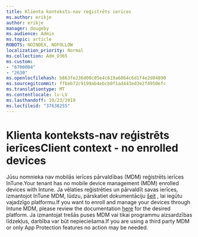 ```yaml
---
title: Klienta konteksts-nav reģistrēts ierīces
ms.author: erikje
author: erikje
manager: dougeby
ms.audience: Admin
ms.topic: article
ROBOTS: NOINDEX, NOFOLLOW
localization_priority: Normal
ms.collection: Adm_O365
ms.custom:
- "6700004"
- "2630"
ms.openlocfilehash: b863fe236d00c05e4c619a6864c6d1f4e2d04890
ms.sourcegitcommit: ffbeb72c9199ab4ebcb0f1ad443ed3e2f4950efc
ms.translationtype: MT
ms.contentlocale: lv-LV
ms.lasthandoff: 10/23/2019
ms.locfileid: "37638255"
---
```

# <a name="client-context---no-enrolled-devices"></a><span data-ttu-id="f6711-102">Klienta konteksts-nav reģistrēts ierīces</span><span class="sxs-lookup"><span data-stu-id="f6711-102">Client context - no enrolled devices</span></span>

<span data-ttu-id="f6711-103">Jūsu nomnieka nav mobilās ierīces pārvaldības (MDM) reģistrēts ierīces InTune.</span><span class="sxs-lookup"><span data-stu-id="f6711-103">Your tenant has no mobile device management (MDM) enrolled devices with Intune.</span></span> <span data-ttu-id="f6711-104">Ja vēlaties reģistrēties un pārvaldīt savas ierīces, izmantojot InTune MDM, lūdzu, pārskatiet dokumentāciju [šeit](https://docs.microsoft.com/intune/device-enrollment) , lai iegūtu vajadzīgo platformu.</span><span class="sxs-lookup"><span data-stu-id="f6711-104">If you want to enroll and manage your devices through Intune MDM, please review the documentation [here](https://docs.microsoft.com/intune/device-enrollment) for the desired platform.</span></span> <span data-ttu-id="f6711-105">Ja izmantojat trešās puses MDM vai tikai programmu aizsardzības līdzekļus, darbība var būt nepieciešama.</span><span class="sxs-lookup"><span data-stu-id="f6711-105">If you are using a third party MDM or only App Protection features no action may be needed.</span></span> 
